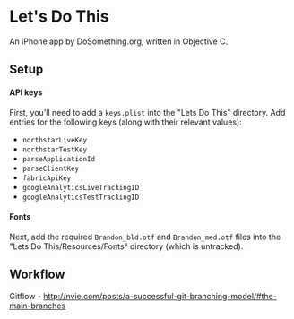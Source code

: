 # Let's Do This
An iPhone app by DoSomething.org, written in Objective C.

## Setup

#### API keys
First, you'll need to add a `keys.plist` into the "Lets Do This" directory. Add entries for the following keys (along with their relevant values):
* `northstarLiveKey`
* `northstarTestKey`
* `parseApplicationId`
* `parseClientKey`
* `fabricApiKey`
* `googleAnalyticsLiveTrackingID`
* `googleAnalyticsTestTrackingID`

#### Fonts
Next, add the required `Brandon_bld.otf` and `Brandon_med.otf` files into the "Lets Do This/Resources/Fonts" directory (which is untracked).

## Workflow
Gitflow - http://nvie.com/posts/a-successful-git-branching-model/#the-main-branches 
